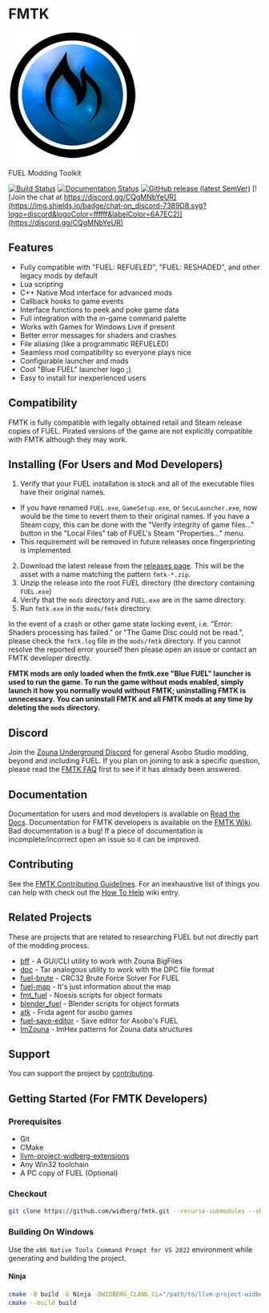 # FMTK

[![FMTK Logo](https://github.com/widberg/fmtk/blob/master/docs/source/img/logo.png?raw=true)](https://github.com/widberg/fmtk#fmtk)

FUEL Modding Toolkit

[![Build Status](https://github.com/widberg/fmtk/actions/workflows/build.yml/badge.svg?branch=master)](https://github.com/widberg/fmtk/actions/workflows/build.yml)
[![Documentation Status](https://readthedocs.org/projects/fmtk/badge/?version=latest)](https://fmtk.readthedocs.io/en/latest/?badge=latest)
[![GitHub release (latest SemVer)](https://img.shields.io/github/v/release/widberg/fmtk)](https://github.com/widberg/fmtk/releases)
[![Join the chat at https://discord.gg/CQgMNbYeUR](https://img.shields.io/badge/chat-on_discord-7389D8.svg?logo=discord&logoColor=ffffff&labelColor=6A7EC2)](https://discord.gg/CQgMNbYeUR)

## Features

* Fully compatible with "FUEL: REFUELED", "FUEL: RESHADED", and other legacy mods by default
* Lua scripting
* C++ Native Mod interface for advanced mods
* Callback hooks to game events
* Interface functions to peek and poke game data
* Full integration with the in-game command palette
* Works with Games for Windows Live if present
* Better error messages for shaders and crashes
* File aliasing (like a programmatic REFUELED)
* Seamless mod compatibility so everyone plays nice
* Configurable launcher and mods
* Cool "Blue FUEL" launcher logo [:)](https://github.com/widberg/fmtk/wiki/Logo-Lore)
* Easy to install for inexperienced users

## Compatibility

FMTK is fully compatible with legally obtained retail and Steam release copies of FUEL. Pirated versions of the game are not explicitly compatible with FMTK although they may work.

## Installing (For Users and Mod Developers)

1. Verify that your FUEL installation is stock and all of the executable files have their original names.
  - If you have renamed `FUEL.exe`, `GameSetup.exe`, or `SecuLauncher.exe`, now would be the time to revert them to their original names. If you have a Steam copy, this can be done with the "Verify integrity of game files..." button in the "Local Files" tab of FUEL's Steam "Properties..." menu.
  - This requirement will be removed in future releases once fingerprinting is implemented.
2. Download the latest release from the [releases page](https://github.com/widberg/fmtk/releases). This will be the asset with a name matching the pattern `fmtk-*.zip`.
3. Unzip the release into the root FUEL directory (the directory containing `FUEL.exe`)
4. Verify that the `mods` directory and `FUEL.exe` are in the same directory.
5. Run `fmtk.exe` in the `mods/fmtk` directory.

In the event of a crash or other game state locking event, i.e. "Error: Shaders processing has failed."  or "The Game Disc could not be read.", please check the `fmtk.log` file in the `mods/fmtk` directory. If you cannot resolve the reported error yourself then please open an issue or contact an FMTK developer directly.

**FMTK mods are only loaded when the fmtk.exe "Blue FUEL" launcher is used to run the game. To run the game without mods enabled, simply launch it how you normally would without FMTK; uninstalling FMTK is unnecessary. You can uninstall FMTK and all FMTK mods at any time by deleting the `mods` directory.**

## Discord

Join the [Zouna Underground Discord](https://discord.gg/CQgMNbYeUR) for general Asobo Studio modding, beyond and including FUEL. If you plan on joining to ask a specific question, please read the [FMTK FAQ](https://github.com/widberg/fmtk/wiki/FAQ) first to see if it has already been answered.

## Documentation

Documentation for users and mod developers is available on [Read the Docs](https://fmtk.rtfd.io). Documentation for FMTK developers is available on the [FMTK Wiki](https://github.com/widberg/fmtk/wiki). Bad documentation is a bug! If a piece of documentation is incomplete/incorrect open an issue so it can be improved.

## Contributing

See the [FMTK Contributing Guidelines](https://github.com/widberg/fmtk/blob/master/CONTRIBUTING.md). For an inexhaustive list of things you can help with check out the [How To Help](https://github.com/widberg/fmtk/wiki/How-To-Help) wiki entry.

## Related Projects

These are projects that are related to researching FUEL but not directly part of the modding process.

* [bff](https://github.com/widberg/bff) - A GUI/CLI utility to work with Zouna BigFiles
* [dpc](https://github.com/widberg/dpc) - Tar analogous utility to work with the DPC file format
* [fuel-brute](https://github.com/widberg/fuel-brute) - CRC32 Brute Force Solver For FUEL
* [fuel-map](https://github.com/widberg/fuel-map) - It's just information about the map
* [fmt_fuel](https://github.com/widberg/fmt_fuel) - Noesis scripts for object formats
* [blender_fuel](https://github.com/widberg/blender_fuel) - Blender scripts for object formats
* [atk](https://github.com/widberg/atk) - Frida agent for asobo games
* [fuel-save-editor](https://github.com/widberg/fuel-save-editor) - Save editor for Asobo's FUEL
* [ImZouna](https://github.com/widberg/ImZouna) - ImHex patterns for Zouna data structures

## Support

You can support the project by [contributing](#Contributing).

## Getting Started (For FMTK Developers)

### Prerequisites

* Git
* CMake
* [llvm-project-widberg-extensions](https://github.com/widberg/llvm-project-widberg-extensions)
* Any Win32 toolchain
* A PC copy of FUEL (Optional)

### Checkout

```sh
git clone https://github.com/widberg/fmtk.git --recurse-submodules --shallow-submodules
```

### Building On Windows

Use the `x86 Native Tools Command Prompt for VS 2022` environment while generating and building the
project.

#### Ninja

```sh
cmake -B build -G Ninja -DWIDBERG_CLANG_CL="/path/to/llvm-project-widberg-extensions/clang-cl.exe" -DCMAKE_BUILD_TYPE=RelWithDebInfo -DCMAKE_EXPORT_COMPILE_COMMANDS=ON
cmake --build build
```

